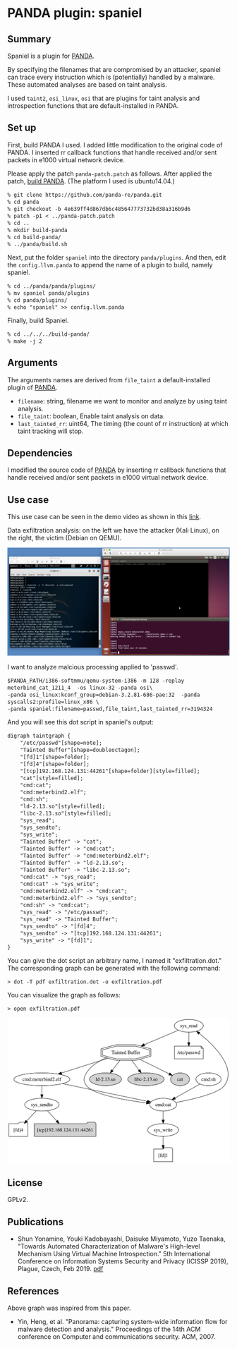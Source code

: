 # PANDA plugin: spaniel

Summary
-------
Spaniel is a plugin for [PANDA](https://github.com/panda-re/panda).

By specifying the filenames that are compromised by an attacker, spaniel can trace every instruction which is (potentially) handled by a malware. These automated analyses are based on taint analysis.

I used `taint2`, `osi_linux`, `osi` that are plugins for taint analysis and introspection functions that are default-installed in PANDA.


Set up
-------

First, build PANDA I used.
I added little modification to the original code of PANDA. I inserted rr callback functions that handle received and/or sent packets in e1000 virtual network device.


Please apply the patch `panda-patch.patch` as follows.
After applied the patch, [build PANDA](https://github.com/panda-re/panda). 
(The platform I used is ubuntu14.04.)

    % git clone https://github.com/panda-re/panda.git
    % cd panda
    % git checkout -b 4e639ff4d867db6c485647773732bd38a316b9d6
    % patch -p1 < ../panda-patch.patch
    % cd ..
    % mkdir build-panda
    % cd build-panda/
    % ../panda/build.sh


Next, put the folder `spaniel` into the directory `panda/plugins`. And then, edit the `config.llvm.panda` to append the name of a plugin to build, namely spaniel.

    % cd ../panda/panda/plugins/
    % mv spaniel panda/plugins
    % cd panda/plugins/
    % echo "spaniel" >> config.llvm.panda
    
Finally, build Spaniel.
    
    % cd ../../../build-panda/
    % make -j 2



Arguments
---------
The arguments names are derived from `file_taint` a default-installed plugin of [PANDA](https://github.com/panda-re/panda).

* `filename`: string, filename we want to monitor and analyze by using taint analysis.
* `file_taint`: boolean, Enable taint analysis on data.
* `last_tainted_rr`: uint64, The timing (the count of rr instruction) at which taint tracking will stop.

Dependencies
------------
I modified the source code of [PANDA](https://github.com/panda-re/panda) by inserting rr callback functions that handle received and/or sent packets in e1000 virtual network device.

Use case
-------

This use case can be seen in the demo video as shown in this [link](https://youtu.be/HibJrxdUUvg).

Data exfiltration analysis: on the left we have the attacker (Kali Linux), on the right, the victim (Debian on QEMU).

![Record file exfiltration by attacker](docs/images/exfiltration_cat.png)


I want to analyze malcious processing applied to 'passwd'.

	$PANDA_PATH/i386-softmmu/qemu-system-i386 -m 128 -replay meterbind_cat_1211_4  -os linux-32 -panda osi\
    -panda osi_linux:kconf_group=debian-3.2.81-686-pae:32  -panda syscalls2:profile=linux_x86 \
    -panda spaniel:filename=passwd,file_taint,last_tainted_rr=3194324

And you will see this dot script in spaniel's output:

    digraph taintgraph {
        "/etc/passwd"[shape=note];
        "Tainted Buffer"[shape=doubleoctagon];
        "[fd]1"[shape=folder];
        "[fd]4"[shape=folder];
        "[tcp]192.168.124.131:44261"[shape=folder][style=filled];
        "cat"[style=filled];
        "cmd:cat";
        "cmd:meterbind2.elf";
        "cmd:sh";
        "ld-2.13.so"[style=filled];
        "libc-2.13.so"[style=filled];
        "sys_read";
        "sys_sendto";
        "sys_write";
        "Tainted Buffer" -> "cat";
        "Tainted Buffer" -> "cmd:cat";
        "Tainted Buffer" -> "cmd:meterbind2.elf";
        "Tainted Buffer" -> "ld-2.13.so";
        "Tainted Buffer" -> "libc-2.13.so";
        "cmd:cat" -> "sys_read";
        "cmd:cat" -> "sys_write";
        "cmd:meterbind2.elf" -> "cmd:cat";
        "cmd:meterbind2.elf" -> "sys_sendto";
        "cmd:sh" -> "cmd:cat";
        "sys_read" -> "/etc/passwd";
        "sys_read" -> "Tainted Buffer";
        "sys_sendto" -> "[fd]4";
        "sys_sendto" -> "[tcp]192.168.124.131:44261";
        "sys_write" -> "[fd]1";
    }

You can give the dot script an arbitrary name, I named it "exfiltration.dot." The corresponding graph can be generated with the following command:

	> dot -T pdf exfiltration.dot -o exfiltration.pdf

You can visualize the graph as follows:

	> open exfiltration.pdf

![Graph Visualization](docs/images/taint_graph.png)


License
-------
GPLv2.


Publications
-------

* Shun Yonamine, Youki Kadobayashi, Daisuke Miyamoto, Yuzo Taenaka, "Towards Automated Characterization of Malware's High-level Mechanism Using Virtual Machine Introspection." 5th International Conference on Information Systems Security and Privacy (ICISSP 2019), Plague, Czech, Feb 2019. [pdf](http://www.insticc.org/Primoris/Resources/PaperPdf.ashx?idPaper=74055)



References
-------
Above graph was inspired from this paper.

* Yin, Heng, et al. "Panorama: capturing system-wide information flow for malware detection and analysis." Proceedings of the 14th ACM conference on Computer and communications security. ACM, 2007.

